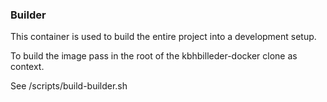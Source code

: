 ### Builder
This container is used to build the entire project into a development setup.

To build the image pass in the root of the kbhbilleder-docker clone as context.

See /scripts/build-builder.sh
